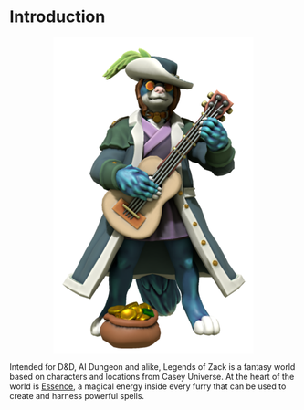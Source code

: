 # Introduction

<img src="imgs/zack.png" width="350" style="display: block;margin-left: auto;margin-right: auto;">

Intended for D&D, AI Dungeon and alike, Legends of Zack is a fantasy world based on characters and locations from Casey Universe. At the heart of the world is [Essence](./essence.md), a magical energy inside every furry that can be used to create and harness powerful spells.
